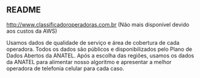 ## README 
http://www.classificadoroperadoras.com.br (Não mais disponível devido aos custos da AWS)

Usamos dados de qualidade de serviço e área de cobertura de cada operadora. Todos os dados são públicos e disponibilizados pelo Plano de Dados Abertos da ANATEL.
Após a escolha das regiões, usamos os dados da ANATEL para alimentar nosso algoritmo e apresentar a melhor operadora de telefonia celular para cada caso.
